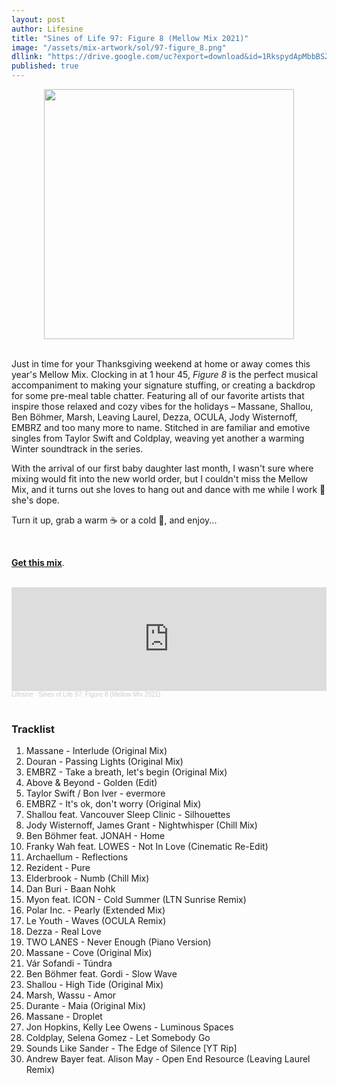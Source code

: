 ```yaml
---
layout: post
author: Lifesine
title: "Sines of Life 97: Figure 8 (Mellow Mix 2021)"
image: "/assets/mix-artwork/sol/97-figure_8.png"
dllink: "https://drive.google.com/uc?export=download&id=1RkspydApMbbBSZ98Kc6wbBu357bs_uhl"
published: true
---
```


<div style="text-align:center"><img src="{{ page.image }}" width="400px" height="auto" /></div>
<br>

Just in time for your Thanksgiving weekend at home or away comes this year's Mellow Mix. Clocking in at 1 hour 45, _Figure 8_ is the perfect musical accompaniment to making your signature stuffing, or creating a backdrop for some pre-meal table chatter. Featuring all of our favorite artists that inspire those relaxed and cozy vibes for the holidays – Massane, Shallou, Ben Böhmer, Marsh, Leaving Laurel, Dezza, OCULA, Jody Wisternoff, EMBRZ and too many more to name. Stitched in are familiar and emotive singles from Taylor Swift and Coldplay, weaving yet another a warming Winter soundtrack in the series.

With the arrival of our first baby daughter last month, I wasn't sure where mixing would fit into the new world order, but I couldn't miss the Mellow Mix, and it turns out she loves to hang out and dance with me while I work 💜 she's dope.

Turn it up, grab a warm ☕ or a cold 🍺, and enjoy...


<br>

<a href=" {{ page.dllink }} " target="_blank">**Get this mix**</a>.

<br>

<iframe width="100%" height="166" scrolling="no" frameborder="no" allow="autoplay" src="https://w.soundcloud.com/player/?url=https%3A//api.soundcloud.com/tracks/1165768849&color=%2300b2ff&auto_play=false&hide_related=false&show_comments=true&show_user=true&show_reposts=false&show_teaser=true"></iframe><div style="font-size: 10px; color: #cccccc;line-break: anywhere;word-break: normal;overflow: hidden;white-space: nowrap;text-overflow: ellipsis; font-family: Interstate,Lucida Grande,Lucida Sans Unicode,Lucida Sans,Garuda,Verdana,Tahoma,sans-serif;font-weight: 100;"><a href="https://soundcloud.com/lifesine" title="Lifesine" target="_blank" style="color: #cccccc; text-decoration: none;">Lifesine</a> · <a href="https://soundcloud.com/lifesine/sines-of-life-97" title="Sines of Life 97: Figure 8 (Mellow Mix 2021)" target="_blank" style="color: #cccccc; text-decoration: none;">Sines of Life 97: Figure 8 (Mellow Mix 2021)</a></div>

<br>


### Tracklist

01. Massane - Interlude (Original Mix)
02. Douran - Passing Lights (Original Mix)
03. EMBRZ - Take a breath, let's begin (Original Mix)
04. Above & Beyond - Golden (Edit)
05. Taylor Swift / Bon Iver - evermore
06. EMBRZ - It's ok, don't worry (Original Mix)
07. Shallou feat. Vancouver Sleep Clinic - Silhouettes
08. Jody Wisternoff, James Grant - Nightwhisper (Chill Mix)
09. Ben Böhmer feat. JONAH - Home
10. Franky Wah feat. LOWES - Not In Love (Cinematic Re-Edit)
11. Archaellum - Reflections
12. Rezident - Pure
13. Elderbrook - Numb (Chill Mix)
14. Dan Buri - Baan Nohk
15. Myon feat. ICON - Cold Summer (LTN Sunrise Remix)
16. Polar Inc. - Pearly (Extended Mix)
17. Le Youth - Waves (OCULA Remix)
18. Dezza - Real Love
19. TWO LANES - Never Enough (Piano Version)
20. Massane - Cove (Original Mix)
21. Vár Sofandi - Túndra
22. Ben Böhmer feat. Gordi - Slow Wave
23. Shallou - High Tide (Original Mix)
24. Marsh, Wassu - Amor
25. Durante - Maia (Original Mix)
26. Massane - Droplet
27. Jon Hopkins, Kelly Lee Owens - Luminous Spaces
28. Coldplay, Selena Gomez - Let Somebody Go
29. Sounds Like Sander - The Edge of Silence [YT Rip]
30. Andrew Bayer feat. Alison May - Open End Resource (Leaving Laurel Remix)

<br>